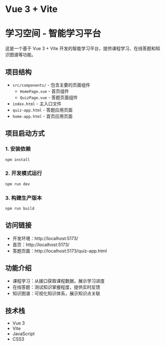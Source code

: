# Vue 3 + Vite
# 学习空间 - 智能学习平台

这是一个基于 Vue 3 + Vite 开发的智能学习平台，提供课程学习、在线答题和知识图谱等功能。

## 项目结构
- `src/components/` - 包含主要的页面组件
  - `HomePage.vue` - 首页组件
  - `QuizPage.vue` - 答题页面组件
- `index.html` - 主入口文件
- `quiz-app.html` - 答题应用页面
- `home-app.html` - 首页应用页面

## 项目启动方式

### 1. 安装依赖
```bash
npm install
```

### 2. 开发模式运行
```bash
npm run dev
```

### 3. 构建生产版本
```bash
npm run build
```

## 访问链接
- 开发环境：http://localhost:5173/
- 首页：http://localhost:5173/
- 答题页面：http://localhost:5173/quiz-app.html

## 功能介绍
- 课程学习：从接口获取课程数据，展示学习进度
- 在线答题：测试知识掌握程度，提供实时反馈
- 知识图谱：可视化知识体系，展示知识点关联

## 技术栈
- Vue 3
- Vite
- JavaScript
- CSS3
